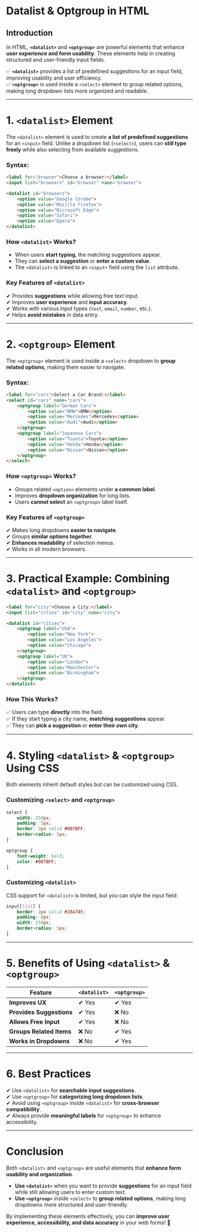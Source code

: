 # **Datalist & Optgroup in HTML**  

## **Introduction**  
In HTML, **`<datalist>`** and **`<optgroup>`** are powerful elements that enhance **user experience and form usability**. These elements help in creating structured and user-friendly input fields.  

✅ **`<datalist>`** provides a list of predefined suggestions for an input field, improving usability and user efficiency.  
✅ **`<optgroup>`** is used inside a `<select>` element to group related options, making long dropdown lists more organized and readable.  

---

# **1. `<datalist>` Element**  
The `<datalist>` element is used to create **a list of predefined suggestions** for an `<input>` field. Unlike a dropdown list (`<select>`), users can **still type freely** while also selecting from available suggestions.

### **Syntax:**
```html
<label for="browser">Choose a browser:</label>
<input list="browsers" id="browser" name="browser">

<datalist id="browsers">
    <option value="Google Chrome">
    <option value="Mozilla Firefox">
    <option value="Microsoft Edge">
    <option value="Safari">
    <option value="Opera">
</datalist>
```

### **How `<datalist>` Works?**  
- When users **start typing**, the matching suggestions appear.
- They can **select a suggestion** or **enter a custom value**.
- The `<datalist>` is linked to an `<input>` field using the `list` attribute.

### **Key Features of `<datalist>`**  
✔ Provides **suggestions** while allowing free text input.  
✔ Improves **user experience** and **input accuracy**.  
✔ Works with various input types (`text`, `email`, `number`, etc.).  
✔ Helps **avoid mistakes** in data entry.  

---

# **2. `<optgroup>` Element**  
The `<optgroup>` element is used inside a `<select>` dropdown to **group related options**, making them easier to navigate.

### **Syntax:**
```html
<label for="cars">Select a Car Brand:</label>
<select id="cars" name="cars">
    <optgroup label="German Cars">
        <option value="BMW">BMW</option>
        <option value="Mercedes">Mercedes</option>
        <option value="Audi">Audi</option>
    </optgroup>
    <optgroup label="Japanese Cars">
        <option value="Toyota">Toyota</option>
        <option value="Honda">Honda</option>
        <option value="Nissan">Nissan</option>
    </optgroup>
</select>
```

### **How `<optgroup>` Works?**  
- Groups related `<option>` elements under **a common label**.
- Improves **dropdown organization** for long lists.
- Users **cannot select** an `<optgroup>` label itself.

### **Key Features of `<optgroup>`**  
✔ Makes long dropdowns **easier to navigate**.  
✔ Groups **similar options together**.  
✔ **Enhances readability** of selection menus.  
✔ Works in all modern browsers.  

---

# **3. Practical Example: Combining `<datalist>` and `<optgroup>`**
```html
<label for="city">Choose a City:</label>
<input list="cities" id="city" name="city">

<datalist id="cities">
    <optgroup label="USA">
        <option value="New York">
        <option value="Los Angeles">
        <option value="Chicago">
    </optgroup>
    <optgroup label="UK">
        <option value="London">
        <option value="Manchester">
        <option value="Birmingham">
    </optgroup>
</datalist>
```

### **How This Works?**  
✅ Users can type **directly** into the field.  
✅ If they start typing a city name, **matching suggestions** appear.  
✅ They can **pick a suggestion** or **enter their own city**.  

---

# **4. Styling `<datalist>` & `<optgroup>` Using CSS**
Both elements inherit default styles but can be customized using CSS.

### **Customizing `<select>` and `<optgroup>`**
```css
select {
    width: 250px;
    padding: 5px;
    border: 2px solid #007BFF;
    border-radius: 5px;
}

optgroup {
    font-weight: bold;
    color: #007BFF;
}
```

### **Customizing `<datalist>`**
CSS support for `<datalist>` is limited, but you can style the input field:
```css
input[list] {
    border: 2px solid #28a745;
    padding: 8px;
    width: 250px;
    border-radius: 5px;
}
```

---

# **5. Benefits of Using `<datalist>` & `<optgroup>`**
| Feature | `<datalist>` | `<optgroup>` |
|---------|-------------|-------------|
| **Improves UX** | ✔ Yes | ✔ Yes |
| **Provides Suggestions** | ✔ Yes | ❌ No |
| **Allows Free Input** | ✔ Yes | ❌ No |
| **Groups Related Items** | ❌ No | ✔ Yes |
| **Works in Dropdowns** | ❌ No | ✔ Yes |

---

# **6. Best Practices**
✔ Use `<datalist>` for **searchable input suggestions**.  
✔ Use `<optgroup>` for **categorizing long dropdown lists**.  
✔ Avoid using `<optgroup>` inside `<datalist>` for **cross-browser compatibility**.  
✔ Always provide **meaningful labels** for `<optgroup>` to enhance accessibility.  

---

# **Conclusion**  
Both `<datalist>` and `<optgroup>` are useful elements that **enhance form usability and organization**.  

- **Use `<datalist>`** when you want to provide **suggestions** for an input field while still allowing users to enter custom text.  
- **Use `<optgroup>`** inside `<select>` to **group related options**, making long dropdowns more structured and user-friendly.  

By implementing these elements effectively, you can **improve user experience, accessibility, and data accuracy** in your web forms! 🚀